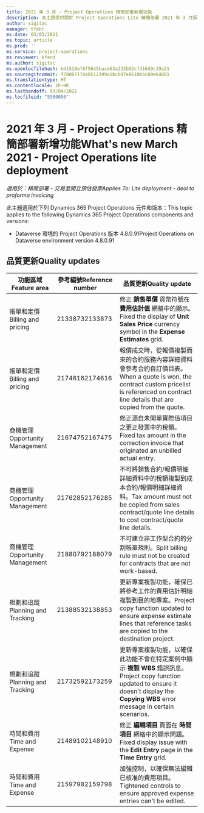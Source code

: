 ```yaml
---
title: 2021 年 3 月 - Project Operations 精簡部署新增功能
description: 本主題提供關於 Project Operations Lite 精簡部署 2021 年 3 月版本中所提供之品質更新的資訊。
author: sigitac
manager: tfehr
ms.date: 03/03/2021
ms.topic: article
ms.prod: ''
ms.service: project-operations
ms.reviewer: kfend
ms.author: sigitac
ms.openlocfilehash: bd1518ef8f5645bace63a222b92cfd16d9c19a21
ms.sourcegitcommit: f78087174a8512199a1bcbd7e8610bbc80e64801
ms.translationtype: HT
ms.contentlocale: zh-HK
ms.lasthandoff: 03/04/2021
ms.locfileid: "5500056"
---
```

# <a name="whats-new-march-2021---project-operations-lite-deployment"></a><span data-ttu-id="7fd91-103">2021 年 3 月 - Project Operations 精簡部署新增功能</span><span class="sxs-lookup"><span data-stu-id="7fd91-103">What's new March 2021 - Project Operations lite deployment</span></span>

<span data-ttu-id="7fd91-104">_適用於：精簡部署 - 交易至開立預估發票_</span><span class="sxs-lookup"><span data-stu-id="7fd91-104">_Applies To: Lite deployment - deal to proforma invoicing_</span></span>


<span data-ttu-id="7fd91-105">此主題適用於下列 Dynamics 365 Project Operations 元件和版本：</span><span class="sxs-lookup"><span data-stu-id="7fd91-105">This topic applies to the following Dynamics 365 Project Operations components and versions:</span></span>

- <span data-ttu-id="7fd91-106">Dataverse 環境的 Project Operations 版本 4.8.0.91</span><span class="sxs-lookup"><span data-stu-id="7fd91-106">Project Operations on Dataverse environment version 4.8.0.91</span></span> 

## <a name="quality-updates"></a><span data-ttu-id="7fd91-107">品質更新</span><span class="sxs-lookup"><span data-stu-id="7fd91-107">Quality updates</span></span>

| <span data-ttu-id="7fd91-108">**功能區域**</span><span class="sxs-lookup"><span data-stu-id="7fd91-108">**Feature area**</span></span> | <span data-ttu-id="7fd91-109">**參考編號**</span><span class="sxs-lookup"><span data-stu-id="7fd91-109">**Reference number**</span></span> | <span data-ttu-id="7fd91-110">**品質更新**</span><span class="sxs-lookup"><span data-stu-id="7fd91-110">**Quality update**</span></span> |
| --- | --- | --- |
| <span data-ttu-id="7fd91-111">帳單和定價</span><span class="sxs-lookup"><span data-stu-id="7fd91-111">Billing and pricing</span></span> | <span data-ttu-id="7fd91-112">2133873</span><span class="sxs-lookup"><span data-stu-id="7fd91-112">2133873</span></span> | <span data-ttu-id="7fd91-113">修正 **銷售單價** 貨幣符號在 **費用估計值** 網格中的顯示。</span><span class="sxs-lookup"><span data-stu-id="7fd91-113">Fixed the display of **Unit Sales Price** currency symbol in the **Expense Estimates** grid.</span></span> |
| <span data-ttu-id="7fd91-114">帳單和定價</span><span class="sxs-lookup"><span data-stu-id="7fd91-114">Billing and pricing</span></span> | <span data-ttu-id="7fd91-115">2174616</span><span class="sxs-lookup"><span data-stu-id="7fd91-115">2174616</span></span> | <span data-ttu-id="7fd91-116">報價成交時，從報價複製而來的合約服務內容詳細資料會參考合約自訂價目表。</span><span class="sxs-lookup"><span data-stu-id="7fd91-116">When a quote is won, the contract custom pricelist is referenced on contract line details that are copied from the quote.</span></span> |
| <span data-ttu-id="7fd91-117">商機管理</span><span class="sxs-lookup"><span data-stu-id="7fd91-117">Opportunity Management</span></span> | <span data-ttu-id="7fd91-118">2167475</span><span class="sxs-lookup"><span data-stu-id="7fd91-118">2167475</span></span> | <span data-ttu-id="7fd91-119">修正源自未開單實際值項目之更正發票中的稅額。</span><span class="sxs-lookup"><span data-stu-id="7fd91-119">Fixed tax amount in the correction invoice that originated an unbilled actual entry.</span></span> |
| <span data-ttu-id="7fd91-120">商機管理</span><span class="sxs-lookup"><span data-stu-id="7fd91-120">Opportunity Management</span></span> | <span data-ttu-id="7fd91-121">2176285</span><span class="sxs-lookup"><span data-stu-id="7fd91-121">2176285</span></span> | <span data-ttu-id="7fd91-122">不可將銷售合約/報價明細詳細資料中的稅額複製到成本合約/報價明細詳細資料。</span><span class="sxs-lookup"><span data-stu-id="7fd91-122">Tax amount must not be copied from sales contract/quote line details to cost contract/quote line details.</span></span> |
| <span data-ttu-id="7fd91-123">商機管理</span><span class="sxs-lookup"><span data-stu-id="7fd91-123">Opportunity Management</span></span> | <span data-ttu-id="7fd91-124">2188079</span><span class="sxs-lookup"><span data-stu-id="7fd91-124">2188079</span></span> | <span data-ttu-id="7fd91-125">不可建立非工作型合約的分割帳單規則。</span><span class="sxs-lookup"><span data-stu-id="7fd91-125">Split billing rule must not be created for contracts that are not work-based.</span></span> |
| <span data-ttu-id="7fd91-126">規劃和追蹤</span><span class="sxs-lookup"><span data-stu-id="7fd91-126">Planning and Tracking</span></span> | <span data-ttu-id="7fd91-127">2138853</span><span class="sxs-lookup"><span data-stu-id="7fd91-127">2138853</span></span> | <span data-ttu-id="7fd91-128">更新專案複製功能，確保已將參考工作的費用估計明細複製到目的地專案。</span><span class="sxs-lookup"><span data-stu-id="7fd91-128">Project copy function updated to ensure expense estimate lines that reference tasks are copied to the destination project.</span></span> |
| <span data-ttu-id="7fd91-129">規劃和追蹤</span><span class="sxs-lookup"><span data-stu-id="7fd91-129">Planning and Tracking</span></span> | <span data-ttu-id="7fd91-130">2173259</span><span class="sxs-lookup"><span data-stu-id="7fd91-130">2173259</span></span> | <span data-ttu-id="7fd91-131">更新專案複製功能，以確保此功能不會在特定案例中顯示 **複製 WBS** 錯誤訊息。</span><span class="sxs-lookup"><span data-stu-id="7fd91-131">Project copy function updated to ensure it doesn't display the **Copying WBS** error message in certain scenarios.</span></span> |
| <span data-ttu-id="7fd91-132">時間和費用</span><span class="sxs-lookup"><span data-stu-id="7fd91-132">Time and Expense</span></span> | <span data-ttu-id="7fd91-133">2148910</span><span class="sxs-lookup"><span data-stu-id="7fd91-133">2148910</span></span> | <span data-ttu-id="7fd91-134">修正 **編輯項目** 頁面在 **時間項目** 網格中的顯示問題。</span><span class="sxs-lookup"><span data-stu-id="7fd91-134">Fixed display issue with the **Edit Entry** page in the **Time Entry** grid.</span></span> |
| <span data-ttu-id="7fd91-135">時間和費用</span><span class="sxs-lookup"><span data-stu-id="7fd91-135">Time and Expense</span></span> | <span data-ttu-id="7fd91-136">2159798</span><span class="sxs-lookup"><span data-stu-id="7fd91-136">2159798</span></span> | <span data-ttu-id="7fd91-137">加強控制，以確保無法編輯已核准的費用項目。</span><span class="sxs-lookup"><span data-stu-id="7fd91-137">Tightened controls to ensure approved expense entries can't be edited.</span></span> |


